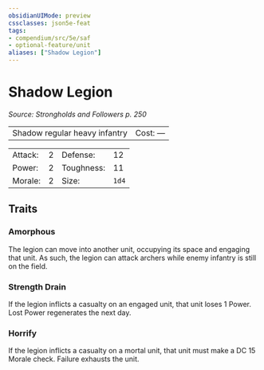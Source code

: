 ```yaml
---
obsidianUIMode: preview
cssclasses: json5e-feat
tags:
- compendium/src/5e/saf
- optional-feature/unit
aliases: ["Shadow Legion"]
---
```

# Shadow Legion
*Source: Strongholds and Followers p. 250*  

|    |    |
|----|----|
| Shadow regular heavy infantry | Cost: — |

|    |    |    |    |
|----|----|----|----|
| Attack: | 2 | Defense: | 12 |
| Power: | 2 | Toughness: | 11 |
| Morale: | 2 | Size: | `1d4` |

## Traits

### Amorphous

The legion can move into another unit, occupying its space and engaging that unit. As such, the legion can attack archers while enemy infantry is still on the field.

### Strength Drain

If the legion inflicts a casualty on an engaged unit, that unit loses 1 Power. Lost Power regenerates the next day.

### Horrify

If the legion inflicts a casualty on a mortal unit, that unit must make a DC 15 Morale check. Failure exhausts the unit.